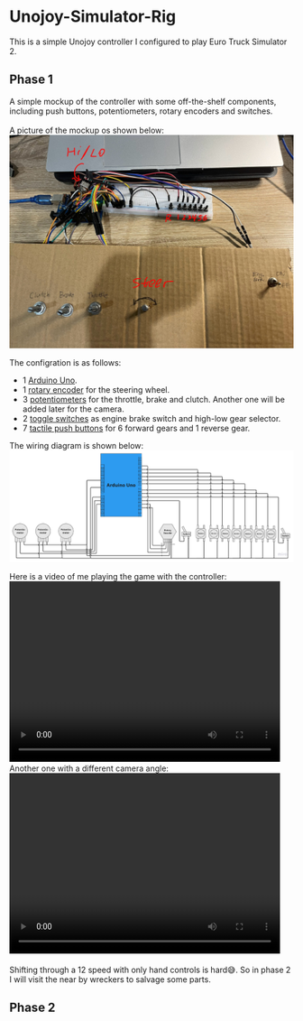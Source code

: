 # Unojoy-Simulator-Rig
This is a simple Unojoy controller I configured to play Euro Truck Simulator 2.
## Phase 1
A simple mockup of the controller with some off-the-shelf components, including push buttons, potentiometers, rotary encoders and switches. \
\
A picture of the mockup os shown below:
![Mockup](Assets/dashboard.jpg)

The configration is as follows:
* 1 [Arduino Uno](https://surplustronics.co.nz/products/7014-arduino-uno-r3-clone-with-usb-cable).
* 1 [rotary encoder](https://surplustronics.co.nz/products/10776-rotary-encoder-module) for the steering wheel.
* 3 [potentiometers](https://surplustronics.co.nz/products/1686-10k-ohm-linear-potentiometer-) for the throttle, brake and clutch. Another one will be added later for the camera.
* 2 [toggle switches](https://surplustronics.co.nz/products/4314-switch-toggle-on-on-spdt-3-pins-panel-mount) as engine brake switch and high-low gear selector.
* 7 [tactile push buttons](https://surplustronics.co.nz/products/2159-switch-tact-push-button-momentary) for 6 forward gears and 1 reverse gear.

The wiring diagram is shown below:
![Wiring diagram](Assets/image.png)

Here is a video of me playing the game with the controller:
<video width="480" height="320" controls>
  <source src="Assets/side_cam.mp4" type="video/mp4">
</video>
Another one with a different camera angle:
<video width="480" height="320" controls>
  <source src="Assets/hand_cam.mp4" type="video/mp4">
</video>
<br></br>
Shifting through a 12 speed with only hand controls is hard😅. So in phase 2 I will visit the near by wreckers to salvage some parts.

## Phase 2